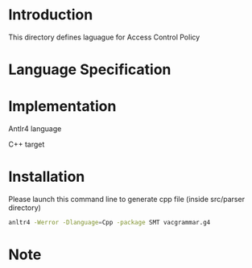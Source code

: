 # Introduction
This directory defines laguague for Access Control Policy

# Language Specification


# Implementation
Antlr4 language

C++ target

# Installation
Please launch this command line to generate cpp file (inside src/parser directory)

```sh
anltr4 -Werror -Dlanguage=Cpp -package SMT vacgrammar.g4
```

# Note


